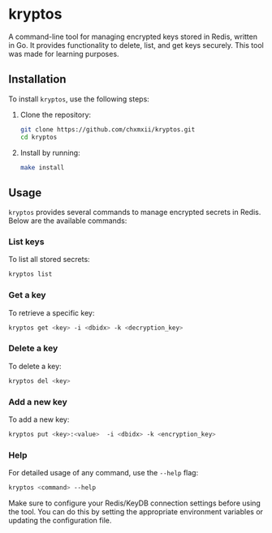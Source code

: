 # kryptos

A command-line tool for managing encrypted keys stored in Redis, written in Go. It provides functionality to delete, list, and get keys securely. This tool was made for learning purposes.

## Installation

To install `kryptos`, use the following steps:

1. Clone the repository:
    ```bash
    git clone https://github.com/chxmxii/kryptos.git
    cd kryptos
    ```

2. Install by running:
    ```bash
    make install
    ```

## Usage

`kryptos` provides several commands to manage encrypted secrets in Redis. Below are the available commands:

### List keys
To list all stored secrets:
```bash
kryptos list
```

### Get a key
To retrieve a specific key:
```bash
kryptos get <key> -i <dbidx> -k <decryption_key>
```

### Delete a key
To delete a key:
```bash
kryptos del <key>
```

### Add a new key
To add a new key:
```bash
kryptos put <key>:<value>  -i <dbidx> -k <encryption_key>
```

### Help
For detailed usage of any command, use the `--help` flag:
```bash
kryptos <command> --help
```

Make sure to configure your Redis/KeyDB connection settings before using the tool. You can do this by setting the appropriate environment variables or updating the configuration file.
